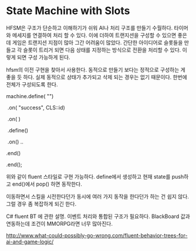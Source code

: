 # State Machine with Slots 

HFSM은 구조가 단순하고 이해하기가 쉬워 AI나 처리 구조를 만들기 수월하다. 타이머와 메세지를 연결하여 처리 할 수 있다. 이에 더하여 트랜지션을 구성할 수 있으면 좋은데 게임은 트랜지션 지점이 많아 그간 어려움이 많았다. 간단한 아이디어로 슬롯들을 만들고 각 슬롯이 트리거 되면 다음 상태를 지정하는 방식으로 전환을 처리할 수 있다. 이렇게 되면 구성 가능하게 된다. 

hfsm의 이전 구현을 찾아서 사용한다. 동적으로 만들기 보다는 정적으로 구성하는 게 좋을 듯 하다. 실제 동적으로 상태가 추가되고 삭제 되는 경우는 없기 때문이다.  한번에 전체가 구성되도록 한다. 

machine.define<CLS>( "")

​     .on(   "success",   CLS::id)

​     .on( )

​    .define<CLS>()  

​       .on() .. 

   .end() 

 .end();



위와 같이 fluent 스타일로 구현 가능하다. define에서 생성하고 현재 state를 push하고 end()에서 pop() 하면 동작한다. 



이동하면서 스킬을 시전한다던가 동시에 여러 가지 동작을 한다던가 하는 건 쉽지 않다. 그럴 경우 좀 복잡하게 되긴 한다.  



C# fluent BT 에 관한 설명. 이벤트 처리와 통합된 구조가 필요하다. BlackBoard 값과 연동하는데 조건이 MMORPG라면 너무 많아진다. 

http://www.what-could-possibly-go-wrong.com/fluent-behavior-trees-for-ai-and-game-logic/





